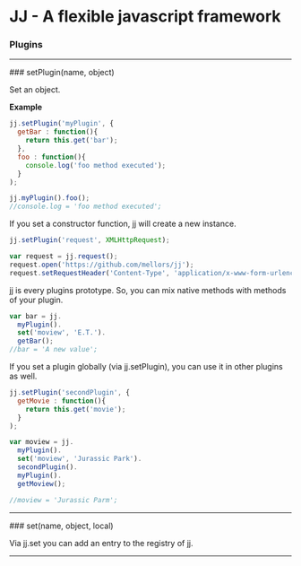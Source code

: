 # JJ  - A flexible javascript framework ##

### Plugins ###


---------------------------------------

<a name="forEachSeries" />
<a name="eachSeries" />
### setPlugin(name, object)

Set an object. 

__Example__

```js
jj.setPlugin('myPlugin', {
  getBar : function(){
    return this.get('bar');
  },
  foo : function(){
    console.log('foo method executed');
  }
);

jj.myPlugin().foo();
//console.log = 'foo method executed';
```

If you set a constructor function, jj will create a new instance.

```js
jj.setPlugin('request', XMLHttpRequest);

var request = jj.request();
request.open('https://github.com/mellors/jj');
request.setRequestHeader('Content-Type', 'application/x-www-form-urlencoded')
```

jj is every plugins prototype. So, you can mix native methods with methods of your plugin.

```js
var bar = jj.
  myPlugin().
  set('moview', 'E.T.').
  getBar();
//bar = 'A new value';
```

If you set a plugin globally (via jj.setPlugin), you can use it in other plugins as well.

```js
jj.setPlugin('secondPlugin', {
  getMovie : function(){
    return this.get('movie');
  }
);

var moview = jj.
  myPlugin().
  set('moview', 'Jurassic Park').
  secondPlugin().
  myPlugin().
  getMoview();

//moview = 'Jurassic Parm';
```



---------------------------------------

<a name="forEachSeries" />
<a name="eachSeries" />
### set(name, object, local)

Via jj.set you can add an entry to the registry of jj. 


---------------------------------------
